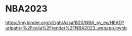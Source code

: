 # NBA2023

https://mybinder.org/v2/gh/AssafB20/NBA_py_ex/HEAD?urlpath=%2Fvoila%2Frender%2FNBA2023_webapp.ipynb
